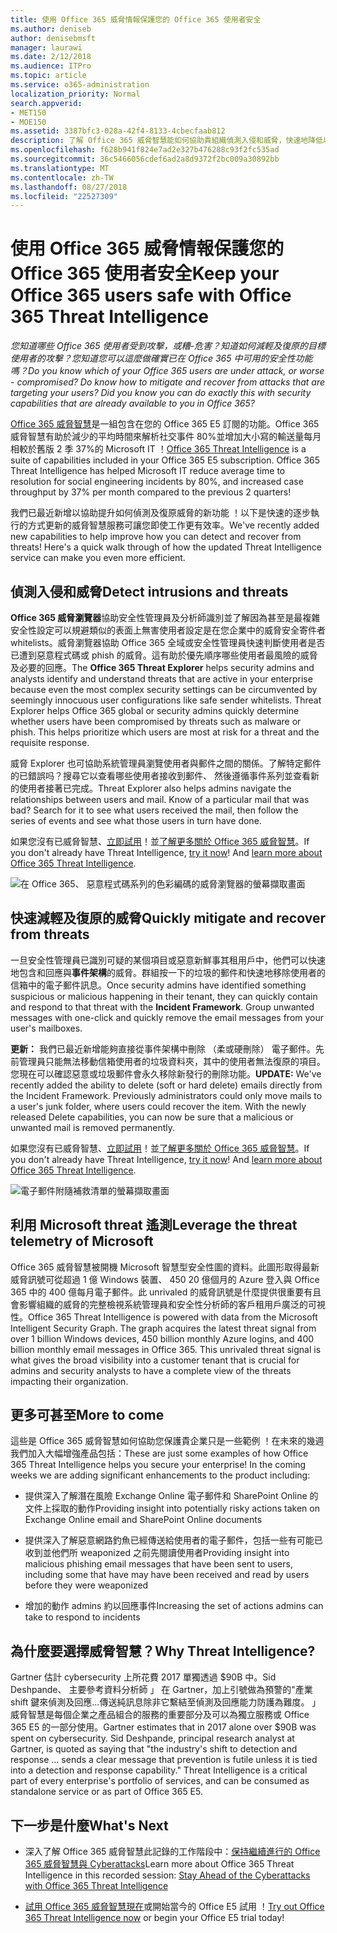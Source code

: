 ```yaml
---
title: 使用 Office 365 威脅情報保護您的 Office 365 使用者安全
ms.author: deniseb
author: denisebmsft
manager: laurawi
ms.date: 2/12/2018
ms.audience: ITPro
ms.topic: article
ms.service: o365-administration
localization_priority: Normal
search.appverid:
- MET150
- MOE150
ms.assetid: 3387bfc3-028a-42f4-8133-4cbecfaab812
description: 了解 Office 365 威脅智慧能如何協助貴組織偵測入侵和威脅，快速地降低以及復原威脅。
ms.openlocfilehash: f628b941f824e7ad2e327b476288c93f2fc535ad
ms.sourcegitcommit: 36c5466056cdef6ad2a8d9372f2bc009a30892bb
ms.translationtype: MT
ms.contentlocale: zh-TW
ms.lasthandoff: 08/27/2018
ms.locfileid: "22527309"
---
```

# <a name="keep-your-office-365-users-safe-with-office-365-threat-intelligence"></a><span data-ttu-id="50645-103">使用 Office 365 威脅情報保護您的 Office 365 使用者安全</span><span class="sxs-lookup"><span data-stu-id="50645-103">Keep your Office 365 users safe with Office 365 Threat Intelligence</span></span>

 <span data-ttu-id="50645-104">*您知道哪些 Office 365 使用者受到攻擊，或糟-危害？知道如何減輕及復原的目標使用者的攻擊？您知道您可以這麼做確實已在 Office 365 中可用的安全性功能嗎？*</span><span class="sxs-lookup"><span data-stu-id="50645-104">*Do you know which of your Office 365 users are under attack, or worse - compromised? Do know how to mitigate and recover from attacks that are targeting your users? Did you know you can do exactly this with security capabilities that are already available to you in Office 365?*</span></span> 
  
<span data-ttu-id="50645-p101">[Office 365 威脅智慧](office-365-ti.md)是一組包含在您的 Office 365 E5 訂閱的功能。Office 365 威脅智慧有助於減少的平均時間來解析社交事件 80%並增加大小寫的輸送量每月相較於舊版 2 季 37%的 Microsoft IT ！</span><span class="sxs-lookup"><span data-stu-id="50645-p101">[Office 365 Threat Intelligence](office-365-ti.md) is a suite of capabilities included in your Office 365 E5 subscription. Office 365 Threat Intelligence has helped Microsoft IT reduce average time to resolution for social engineering incidents by 80%, and increased case throughput by 37% per month compared to the previous 2 quarters!</span></span> 
  
<span data-ttu-id="50645-p102">我們已最近新增以協助提升如何偵測及復原威脅的新功能 ！以下是快速的逐步執行的方式更新的威脅智慧服務可讓您即使工作更有效率。</span><span class="sxs-lookup"><span data-stu-id="50645-p102">We've recently added new capabilities to help improve how you can detect and recover from threats! Here's a quick walk through of how the updated Threat Intelligence service can make you even more efficient.</span></span>
  
## <a name="detect-intrusions-and-threats"></a><span data-ttu-id="50645-109">偵測入侵和威脅</span><span class="sxs-lookup"><span data-stu-id="50645-109">Detect intrusions and threats</span></span>

<span data-ttu-id="50645-p103">**Office 365 威脅瀏覽器**協助安全性管理員及分析師識別並了解因為甚至是最複雜安全性設定可以規避類似的表面上無害使用者設定是在您企業中的威脅安全寄件者 whitelists。威脅瀏覽器協助 Office 365 全域或安全性管理員快速判斷使用者是否已遭到惡意程式碼或 phish 的威脅。這有助於優先順序哪些使用者最風險的威脅及必要的回應。</span><span class="sxs-lookup"><span data-stu-id="50645-p103">The **Office 365 Threat Explorer** helps security admins and analysts identify and understand threats that are active in your enterprise because even the most complex security settings can be circumvented by seemingly innocuous user configurations like safe sender whitelists. Threat Explorer helps Office 365 global or security admins quickly determine whether users have been compromised by threats such as malware or phish. This helps prioritize which users are most at risk for a threat and the requisite response.</span></span> 
  
<span data-ttu-id="50645-p104">威脅 Explorer 也可協助系統管理員瀏覽使用者與郵件之間的關係。了解特定郵件的已錯誤吗？搜尋它以查看哪些使用者接收到郵件、 然後遵循事件系列並查看新的使用者接著已完成。</span><span class="sxs-lookup"><span data-stu-id="50645-p104">Threat Explorer also helps admins navigate the relationships between users and mail. Know of a particular mail that was bad? Search for it to see what users received the mail, then follow the series of events and see what those users in turn have done.</span></span>

<span data-ttu-id="50645-p105">如果您沒有已威脅智慧、[立即試用](https://aka.ms/tryo365threatintel3)！並[了解更多關於 Office 365 威脅智慧](https://aka.ms/readmoreabouto365threatintel)。</span><span class="sxs-lookup"><span data-stu-id="50645-p105">If you don't already have Threat Intelligence, [try it now](https://aka.ms/tryo365threatintel3)! And [learn more about Office 365 Threat Intelligence](https://aka.ms/readmoreabouto365threatintel).</span></span>
  
![在 Office 365、 惡意程式碼系列的色彩編碼的威脅瀏覽器的螢幕擷取畫面](media/591338dd-252a-437d-b5f2-87aa42e74b0c.png)
  
## <a name="quickly-mitigate-and-recover-from-threats"></a><span data-ttu-id="50645-119">快速減輕及復原的威脅</span><span class="sxs-lookup"><span data-stu-id="50645-119">Quickly mitigate and recover from threats</span></span>

<span data-ttu-id="50645-p106">一旦安全性管理員已識別可疑的某個項目或惡意新鮮事其租用戶中，他們可以快速地包含和回應與**事件架構**的威脅。群組按一下的垃圾的郵件和快速地移除使用者的信箱中的電子郵件訊息。</span><span class="sxs-lookup"><span data-stu-id="50645-p106">Once security admins have identified something suspicious or malicious happening in their tenant, they can quickly contain and respond to that threat with the **Incident Framework**. Group unwanted messages with one-click and quickly remove the email messages from your user's mailboxes.</span></span> 
  
 <span data-ttu-id="50645-p107">**更新：** 我們已最近新增能夠直接從事件架構中刪除 （柔或硬刪除） 電子郵件。先前管理員只能無法移動信箱使用者的垃圾資料夾，其中的使用者無法復原的項目。您現在可以確認惡意或垃圾郵件會永久移除新發行的刪除功能。</span><span class="sxs-lookup"><span data-stu-id="50645-p107">**UPDATE:** We've recently added the ability to delete (soft or hard delete) emails directly from the Incident Framework. Previously administrators could only move mails to a user's junk folder, where users could recover the item. With the newly released Delete capabilities, you can now be sure that a malicious or unwanted mail is removed permanently.</span></span> 
  
<span data-ttu-id="50645-p108">如果您沒有已威脅智慧、[立即試用](https://aka.ms/tryo365threatintel3)！並[了解更多關於 Office 365 威脅智慧](https://aka.ms/readmoreabouto365threatintel)。</span><span class="sxs-lookup"><span data-stu-id="50645-p108">If you don't already have Threat Intelligence, [try it now](https://aka.ms/tryo365threatintel3)! And [learn more about Office 365 Threat Intelligence](https://aka.ms/readmoreabouto365threatintel).</span></span>
  
![電子郵件附隨補救清單的螢幕擷取畫面](media/9d8452d3-d8d2-4b26-81f9-76396e08dd17.png)
  
## <a name="leverage-the-threat-telemetry-of-microsoft"></a><span data-ttu-id="50645-128">利用 Microsoft threat 遙測</span><span class="sxs-lookup"><span data-stu-id="50645-128">Leverage the threat telemetry of Microsoft</span></span>

<span data-ttu-id="50645-p109">Office 365 威脅智慧被開機 Microsoft 智慧型安全性圖的資料。此圖形取得最新威脅訊號可從超過 1 億 Windows 裝置、 450 20 億個月的 Azure 登入與 Office 365 中的 400 億每月電子郵件。此 unrivaled 的威脅訊號是什麼提供很重要有且會影響組織的威脅的完整檢視系統管理員和安全性分析師的客戶租用戶廣泛的可視性。</span><span class="sxs-lookup"><span data-stu-id="50645-p109">Office 365 Threat Intelligence is powered with data from the Microsoft Intelligent Security Graph. The graph acquires the latest threat signal from over 1 billion Windows devices, 450 billion monthly Azure logins, and 400 billion monthly email messages in Office 365. This unrivaled threat signal is what gives the broad visibility into a customer tenant that is crucial for admins and security analysts to have a complete view of the threats impacting their organization.</span></span> 
  
## <a name="more-to-come"></a><span data-ttu-id="50645-132">更多可甚至</span><span class="sxs-lookup"><span data-stu-id="50645-132">More to come</span></span>

<span data-ttu-id="50645-p110">這些是 Office 365 威脅智慧如何協助您保護貴企業只是一些範例 ！在未來的幾週我們加入大幅增強產品包括：</span><span class="sxs-lookup"><span data-stu-id="50645-p110">These are just some examples of how Office 365 Threat Intelligence helps you secure your enterprise! In the coming weeks we are adding significant enhancements to the product including:</span></span>
  
- <span data-ttu-id="50645-135">提供深入了解潛在風險 Exchange Online 電子郵件和 SharePoint Online 的文件上採取的動作</span><span class="sxs-lookup"><span data-stu-id="50645-135">Providing insight into potentially risky actions taken on Exchange Online email and SharePoint Online documents</span></span>
    
- <span data-ttu-id="50645-136">提供深入了解惡意網路釣魚已經傳送給使用者的電子郵件，包括一些有可能已收到並他們所 weaponized 之前先閱讀使用者</span><span class="sxs-lookup"><span data-stu-id="50645-136">Providing insight into malicious phishing email messages that have been sent to users, including some that have may have been received and read by users before they were weaponized</span></span>
    
- <span data-ttu-id="50645-137">增加的動作 admins 約以回應事件</span><span class="sxs-lookup"><span data-stu-id="50645-137">Increasing the set of actions admins can take to respond to incidents</span></span>
    
## <a name="why-threat-intelligence"></a><span data-ttu-id="50645-138">為什麼要選擇威脅智慧？</span><span class="sxs-lookup"><span data-stu-id="50645-138">Why Threat Intelligence?</span></span>

<span data-ttu-id="50645-p111">Gartner 估計 cybersecurity 上所花費 2017 單獨透過 $90B 中。Sid Deshpande、 主要參考資料分析師 」 在 Gartner，加上引號做為預警的"產業 shift 鍵來偵測及回應...傳送純訊息除非它繫結至偵測及回應能力防護為難度。 」威脅智慧是每個企業之產品組合的服務的重要部分及可以為獨立服務或 Office 365 E5 的一部分使用。</span><span class="sxs-lookup"><span data-stu-id="50645-p111">Gartner estimates that in 2017 alone over $90B was spent on cybersecurity. Sid Deshpande, principal research analyst at Gartner, is quoted as saying that "the industry's shift to detection and response … sends a clear message that prevention is futile unless it is tied into a detection and response capability." Threat Intelligence is a critical part of every enterprise's portfolio of services, and can be consumed as standalone service or as part of Office 365 E5.</span></span>
  
## <a name="whats-next"></a><span data-ttu-id="50645-143">下一步是什麼</span><span class="sxs-lookup"><span data-stu-id="50645-143">What's Next</span></span>

- <span data-ttu-id="50645-144">深入了解 Office 365 威脅智慧此記錄的工作階段中：[保持繼續進行的 Office 365 威脅智慧與 Cyberattacks](https://myignite.microsoft.com/videos/53723)</span><span class="sxs-lookup"><span data-stu-id="50645-144">Learn more about Office 365 Threat Intelligence in this recorded session: [Stay Ahead of the Cyberattacks with Office 365 Threat Intelligence](https://myignite.microsoft.com/videos/53723)</span></span>
    
- <span data-ttu-id="50645-145">[試用 Office 365 威脅智慧現在](https://aka.ms/tryo365threatintel3)或開始當今的 Office E5 試用 ！</span><span class="sxs-lookup"><span data-stu-id="50645-145">[Try out Office 365 Threat Intelligence now](https://aka.ms/tryo365threatintel3) or begin your Office E5 trial today!</span></span> 
    

